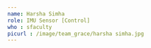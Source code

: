 ```yaml
---
name: Harsha Simha
role: IMU Sensor [Control]
who : sfaculty
picurl : /image/team_grace/harsha simha.jpg
---
```

